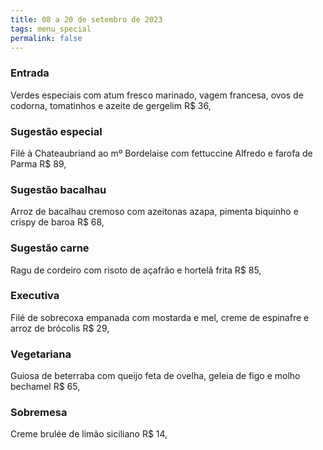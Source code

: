 ```yaml
---
title: 08 a 20 de setembro de 2023
tags: menu_special
permalink: false
---
```

### E﻿ntrada

Verdes especiais com atum fresco marinado, vagem francesa, ovos de codorna, tomatinhos e azeite de gergelim R$ 36,

### Sugestão especial

F﻿ilé à Chateaubriand ao mº Bordelaise com fettuccine Alfredo e farofa de Parma R$ 89,

### Sugestão bacalhau

A﻿rroz de bacalhau cremoso com azeitonas azapa, pimenta biquinho e crispy de baroa R$ 68,

### Sugestão carne

Ragu de cordeiro com risoto de açafrão e hortelã frita R$ 85,

### Executiva

Filé de sobrecoxa empanada com mostarda e mel, creme de espinafre e arroz de brócolis R$ 29,

### Vegetariana

Guiosa de beterraba com queijo feta de ovelha, geleia de figo e molho bechamel R$ 65,

### Sobremesa

Creme brulée de limão siciliano R$ 14,